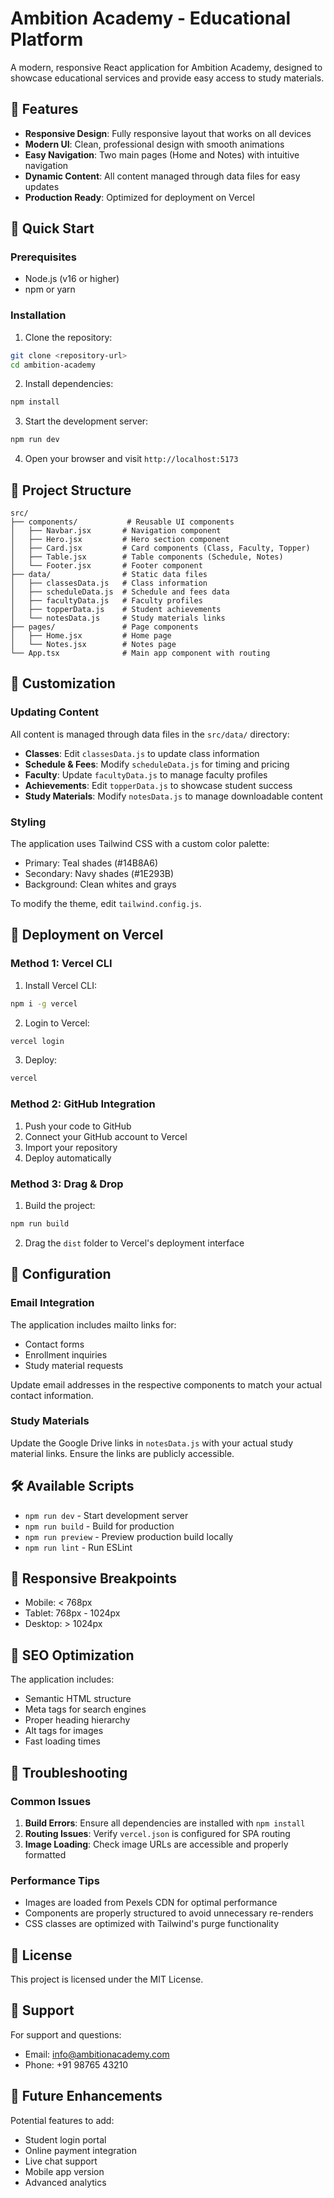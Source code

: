 # Ambition Academy - Educational Platform

A modern, responsive React application for Ambition Academy, designed to showcase educational services and provide easy access to study materials.

## 🌟 Features

- **Responsive Design**: Fully responsive layout that works on all devices
- **Modern UI**: Clean, professional design with smooth animations
- **Easy Navigation**: Two main pages (Home and Notes) with intuitive navigation
- **Dynamic Content**: All content managed through data files for easy updates
- **Production Ready**: Optimized for deployment on Vercel

## 🚀 Quick Start

### Prerequisites
- Node.js (v16 or higher)
- npm or yarn

### Installation

1. Clone the repository:
```bash
git clone <repository-url>
cd ambition-academy
```

2. Install dependencies:
```bash
npm install
```

3. Start the development server:
```bash
npm run dev
```

4. Open your browser and visit `http://localhost:5173`

## 📁 Project Structure

```
src/
├── components/           # Reusable UI components
│   ├── Navbar.jsx       # Navigation component
│   ├── Hero.jsx         # Hero section component
│   ├── Card.jsx         # Card components (Class, Faculty, Topper)
│   ├── Table.jsx        # Table components (Schedule, Notes)
│   └── Footer.jsx       # Footer component
├── data/                # Static data files
│   ├── classesData.js   # Class information
│   ├── scheduleData.js  # Schedule and fees data
│   ├── facultyData.js   # Faculty profiles
│   ├── topperData.js    # Student achievements
│   └── notesData.js     # Study materials links
├── pages/               # Page components
│   ├── Home.jsx         # Home page
│   └── Notes.jsx        # Notes page
└── App.tsx              # Main app component with routing
```

## 🎨 Customization

### Updating Content

All content is managed through data files in the `src/data/` directory:

- **Classes**: Edit `classesData.js` to update class information
- **Schedule & Fees**: Modify `scheduleData.js` for timing and pricing
- **Faculty**: Update `facultyData.js` to manage faculty profiles
- **Achievements**: Edit `topperData.js` to showcase student success
- **Study Materials**: Modify `notesData.js` to manage downloadable content

### Styling

The application uses Tailwind CSS with a custom color palette:
- Primary: Teal shades (#14B8A6)
- Secondary: Navy shades (#1E293B)
- Background: Clean whites and grays

To modify the theme, edit `tailwind.config.js`.

## 🚀 Deployment on Vercel

### Method 1: Vercel CLI

1. Install Vercel CLI:
```bash
npm i -g vercel
```

2. Login to Vercel:
```bash
vercel login
```

3. Deploy:
```bash
vercel
```

### Method 2: GitHub Integration

1. Push your code to GitHub
2. Connect your GitHub account to Vercel
3. Import your repository
4. Deploy automatically

### Method 3: Drag & Drop

1. Build the project:
```bash
npm run build
```

2. Drag the `dist` folder to Vercel's deployment interface

## 📧 Configuration

### Email Integration

The application includes mailto links for:
- Contact forms
- Enrollment inquiries
- Study material requests

Update email addresses in the respective components to match your actual contact information.

### Study Materials

Update the Google Drive links in `notesData.js` with your actual study material links. Ensure the links are publicly accessible.

## 🛠️ Available Scripts

- `npm run dev` - Start development server
- `npm run build` - Build for production
- `npm run preview` - Preview production build locally
- `npm run lint` - Run ESLint

## 📱 Responsive Breakpoints

- Mobile: < 768px
- Tablet: 768px - 1024px  
- Desktop: > 1024px

## 🎯 SEO Optimization

The application includes:
- Semantic HTML structure
- Meta tags for search engines
- Proper heading hierarchy
- Alt tags for images
- Fast loading times

## 🔧 Troubleshooting

### Common Issues

1. **Build Errors**: Ensure all dependencies are installed with `npm install`
2. **Routing Issues**: Verify `vercel.json` is configured for SPA routing
3. **Image Loading**: Check image URLs are accessible and properly formatted

### Performance Tips

- Images are loaded from Pexels CDN for optimal performance
- Components are properly structured to avoid unnecessary re-renders
- CSS classes are optimized with Tailwind's purge functionality

## 📄 License

This project is licensed under the MIT License.

## 🤝 Support

For support and questions:
- Email: info@ambitionacademy.com
- Phone: +91 98765 43210

## 🚀 Future Enhancements

Potential features to add:
- Student login portal
- Online payment integration
- Live chat support
- Mobile app version
- Advanced analytics